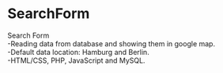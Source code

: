 # SearchForm
Search Form<br>
-Reading data from database and showing them in google map.<br>
-Default data location: Hamburg and Berlin.<br>
-HTML/CSS, PHP, JavaScript and MySQL.
